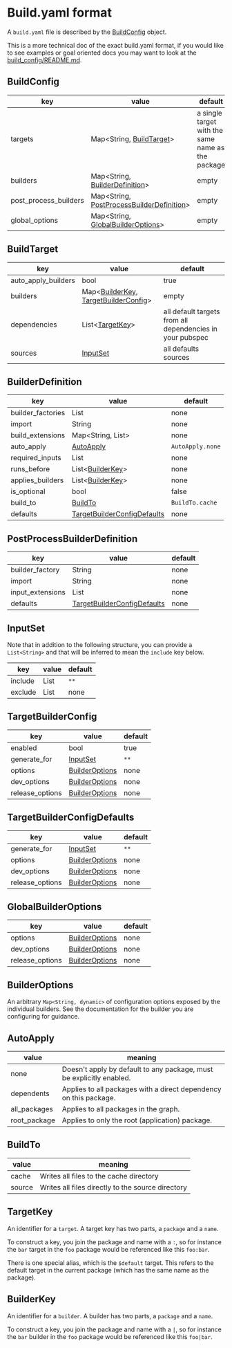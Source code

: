 # Build.yaml format

A `build.yaml` file is described by the [BuildConfig](#buildconfig) object.

This is a more technical doc of the exact build.yaml format, if you would like
to see examples or goal oriented docs you may want to look at the
[build_config/README.md](../build_config/README.md).

## BuildConfig

key | value | default
--- | --- | ---
targets | Map<String, [BuildTarget](#buildtarget)> | a single target with the same name as the package
builders | Map<String, [BuilderDefinition](#builderdefinition)> | empty
post_process_builders | Map<String, [PostProcessBuilderDefinition](#postprocessbuilderdefinition)> | empty
global_options | Map<String, [GlobalBuilderOptions](#globalBuilderOptions)> | empty

## BuildTarget

key | value | default
--- | --- | ---
auto_apply_builders | bool | true
builders | Map<[BuilderKey](#builderkey), [TargetBuilderConfig](#targetbuilderconfig)> | empty
dependencies | List<[TargetKey](#targetkey)> | all default targets from all dependencies in your pubspec
sources | [InputSet](#inputset) | all defaults sources

## BuilderDefinition

key | value | default
--- | --- | ---
builder_factories | List<String> | none
import | String | none
build_extensions | Map<String, List<String>> | none
auto_apply | [AutoApply](#autoapply) | `AutoApply.none`
required_inputs | List<String> | none
runs_before | List<[BuilderKey](#builderkey)> | none
applies_builders | List<[BuilderKey](#builderkey)> | none
is_optional | bool | false
build_to | [BuildTo](#buildto) | `BuildTo.cache`
defaults | [TargetBuilderConfigDefaults](#targetbuilderconfigdefaults) | none

## PostProcessBuilderDefinition

key | value | default
--- | --- | ---
builder_factory | String | none
import | String | none
input_extensions | List<String> | none
defaults | [TargetBuilderConfigDefaults](#targetbuilderconfigdefaults) | none

## InputSet

Note that in addition to the following structure, you can provide a
`List<String>` and that will be inferred to mean the `include` key below.

key | value | default
--- | --- | ---
include | List<String> | `**`
exclude | List<String> | none

## TargetBuilderConfig

key | value | default
--- | --- | ---
enabled | bool | true
generate_for | [InputSet](#inputset) | `**`
options | [BuilderOptions](#builderoptions) | none
dev_options | [BuilderOptions](#builderoptions) | none
release_options | [BuilderOptions](#builderoptions) | none

## TargetBuilderConfigDefaults

key | value | default
--- | --- | ---
generate_for | [InputSet](#inputset) | `**`
options | [BuilderOptions](#builderoptions) | none
dev_options | [BuilderOptions](#builderoptions) | none
release_options | [BuilderOptions](#builderoptions) | none

## GlobalBuilderOptions
key | value | default
--- | --- | ---
options | [BuilderOptions](#builderoptions) | none
dev_options | [BuilderOptions](#builderoptions) | none
release_options | [BuilderOptions](#builderoptions) | none

## BuilderOptions

An arbitrary `Map<String, dynamic>` of configuration options exposed by the
individual builders. See the documentation for the builder you are configuring
for guidance.

## AutoApply

value | meaning
--- | ---
none | Doesn't apply by default to any package, must be explicitly enabled.
dependents | Applies to all packages with a direct dependency on this package.
all_packages | Applies to all packages in the graph.
root_package | Applies to only the root (application) package.

## BuildTo

value | meaning
--- | ---
cache | Writes all files to the cache directory
source | Writes all files directly to the source directory

## TargetKey

An identifier for a `target`. A target key has two parts, a `package` and a
`name`.

To construct a key, you join the package and name with a `:`, so for instance
the `bar` target in the `foo` package would be referenced like this `foo:bar`.

There is one special alias, which is the `$default` target. This refers
to the default target in the current package (which has the same name as the
package).

## BuilderKey

An identifier for a `builder`. A builder has two parts, a `package` and a
`name`.

To construct a key, you join the package and name with a `|`, so for instance
the `bar` builder in the `foo` package would be referenced like this `foo|bar`.
